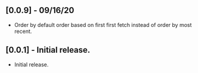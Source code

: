 ## [0.0.9] - 09/16/20

* Order by default order based
on first first fetch instead of
order by most recent.

## [0.0.1] - Initial release.

* Initial release.
